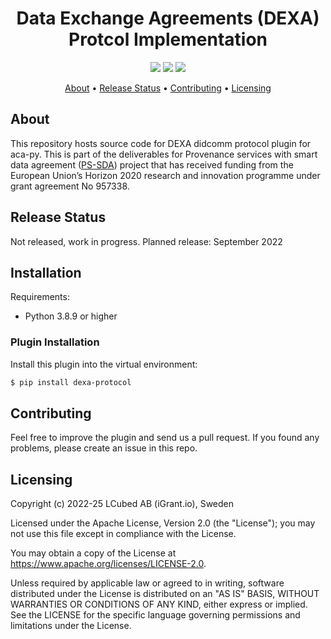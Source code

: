 <h1 align="center">
    Data Exchange Agreements (DEXA) Protcol Implementation
</h1>

<p align="center">
    <a href="/../../commits/" title="Last Commit"><img src="https://img.shields.io/github/last-commit/decentralised-dataexchange/dexa-protocol?style=flat"></a>
    <a href="/../../issues" title="Open Issues"><img src="https://img.shields.io/github/issues/decentralised-dataexchange/dexa-protocol?style=flat"></a>
    <a href="./LICENSE" title="License"><img src="https://img.shields.io/badge/License-Apache%202.0-green.svg?style=flat"></a>
</p>

<p align="center">
  <a href="#about">About</a> •
  <a href="#release-status">Release Status</a> •
  <a href="#contributing">Contributing</a> •
  <a href="#licensing">Licensing</a>
</p>

## About

This repository hosts source code for DEXA didcomm protocol plugin for aca-py. This is part of the deliverables for Provenance services with smart data agreement ([PS-SDA](https://ontochain.ngi.eu/content/ps-sda)) project that has received funding from the European Union’s Horizon 2020 research and innovation programme under grant agreement No 957338. 
## Release Status

Not released, work in progress. Planned release: September 2022

## Installation

Requirements:
- Python 3.8.9 or higher

### Plugin Installation

Install this plugin into the virtual environment:

```sh
$ pip install dexa-protocol
```

## Contributing

Feel free to improve the plugin and send us a pull request. If you found any problems, please create an issue in this repo.

## Licensing
Copyright (c) 2022-25 LCubed AB (iGrant.io), Sweden

Licensed under the Apache License, Version 2.0 (the "License"); you may not use this file except in compliance with the License.

You may obtain a copy of the License at https://www.apache.org/licenses/LICENSE-2.0.

Unless required by applicable law or agreed to in writing, software distributed under the License is distributed on an "AS IS" BASIS, WITHOUT WARRANTIES OR CONDITIONS OF ANY KIND, either express or implied. See the LICENSE for the specific language governing permissions and limitations under the License.